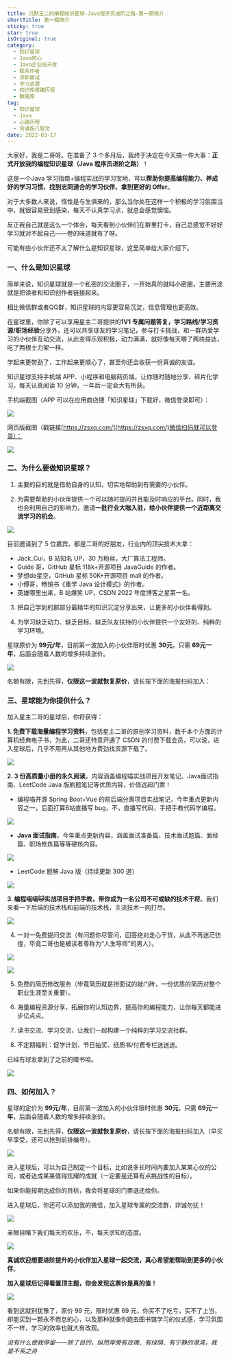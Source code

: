 ```yaml
---
title: 沉默王二的编程知识星球-Java程序员进阶之路-第一期简介
shortTitle: 第一期简介
sticky: true
star: true
isOriginal: true
category:
  - 知识星球
  - Java核心
  - Java企业级开发
  - 联系作者
  - 求职面试
  - 学习资源
  - 知识库搭建历程
  - 数据库
tag:
  - 知识星球
  - Java
  - 心路历程
  - 背诵版八股文
date: 2022-03-17
---
```



大家好，我是二哥呀。在准备了 3 个多月后，我终于决定在今天搞一件大事：**正式开放我的编程知识星球（Java 程序员进阶之路）**！

这是一个Java 学习指南+编程实战的学习宝地，可以**帮助你提高编程能力、养成好的学习习惯、找到志同道合的学习伙伴、拿到更好的 Offer**。

对于大多数人来说，惰性是与生俱来的，那么当你处在这样一个积极的学习氛围当中，就很容易受到感染，每天不认真学习点，就总会感觉懊恼。

反正我自己就是这么一个体会，每天看到小伙伴们在群里打卡，自己总感觉不好好学习就对不起自己——卷的味道就有了呀。

可能有些小伙伴还不太了解什么是知识星球，这里简单给大家介绍下。

### 一、什么是知识星球

简单来说，知识星球就是一个私密的交流圈子，一开始真的就叫小密圈，主要用途就是把读者和知识创作者链接起来。

相比微信群或者QQ群，知识星球的内容更容易沉淀，信息管理也更高效。

在星球里，你除了可以享用星主二哥提供的**1V1 专属问题答复，学习路线/学习资源/职场经验**分享外，还可以共享球友的学习笔记，参与打卡挑战，和一群热爱学习的小伙伴互动交流，从此变得乐观积极，动力满满，就好像每天嚼了两块益达，吃了两根士力架一样。

学起来更带劲了，工作起来更顺心了，甚至你还会收获一份真诚的友谊。

知识星球支持手机端 APP、小程序和电脑网页端，让你随时随地分享、碎片化学习，每天认真阅读 10 分钟，一年后一定会大有所获。

手机端截图（APP 可以在应用商店搜「知识星球」下载好，微信登录即可）：

![](http://cdn.tobebetterjavaer.com/tobebetterjavaer/images/zhishixingqiu/readme-12.png)


网页版截图（戳链接[https://zsxq.com/](https://zsxq.com/)微信扫码就可以登录）：

![](http://cdn.tobebetterjavaer.com/tobebetterjavaer/images/zhishixingqiu/readme-13.png)


### 二、为什么要做知识星球？

1. 主要的目的就是借助自身的认知，切实地帮助到有需要的小伙伴。

2. 为需要帮助的小伙伴提供一个可以随时提问并且能及时响应的平台。同时，我也会利用自己的影响力，邀请**一批行业大咖入驻，给小伙伴提供一个近距离交流学习的机会**。


![](http://cdn.tobebetterjavaer.com/tobebetterjavaer/images/zhishixingqiu/readme-14.jpeg)


目前邀请到了 5 位嘉宾，都是二哥的好朋友，行业内的顶尖技术大拿：

- Jack_Cui，B 站知名 UP，30 万粉丝，大厂算法工程师。
- Guide 哥，GitHub 星标 118k+开源项目 JavaGuide 的作者。
- 梦想de星空，GitHub 星标 50K+开源项目 mall 的作者。
- 小傅哥，畅销书《重学 Java 设计模式》的作者。
- 英雄哪里出来，B 站爆笑 UP，CSDN 2022 年度博客之星第一名。

3. 把自己学到的那部分最精华的知识沉淀分享出来，让更多的小伙伴看得到。

4. 为学习缺乏动力、缺乏目标、缺乏队友扶持的小伙伴提供一个友好的、纯粹的学习环境。

星球原价为 **99元/年**，目前第一波加入的小伙伴限时优惠 **30元**，只需 **69元一年**，后面会随着人数的增多持续涨价。

![](http://cdn.tobebetterjavaer.com/tobebetterjavaer/images/zhishixingqiu/readme-11.png)


名额有限，先到先得，**仅限这一波就恢复原价**，请长按下面的海报扫码加入：

### 三、星球能为你提供什么？

加入星主二哥的星球后，你将获得：

**1. 免费下载海量编程学习资料**，包括星主二哥的原创学习资料，数千本个方面的计算机经典电子书，为此，二哥还特意开通了 CSDN 的付费下载会员，可以说，进入星球后，几乎不用再从其他地方费劲找资源下载了。

![](http://cdn.tobebetterjavaer.com/tobebetterjavaer/images/zhishixingqiu/readme-15.png)


**2. 3 份高质量小册的永久阅读**，内容涵盖编程喵实战项目开发笔记、Java面试指南、LeetCode Java 版刷题笔记等优质内容，价值远超门票！

- 编程喵开源 Spring Boot+Vue 的前后端分离项目实战笔记，今年重点更新内容之一，后面打算B站直播写 bug，不，直播写代码，手把手教代码学编程。

![](http://cdn.tobebetterjavaer.com/tobebetterjavaer/images/zhishixingqiu/readme-16.png)


- **Java 面试指南**，今年重点更新内容，涵盖面试准备篇、技术面试题篇、面经篇、职场修炼篇等等硬核内容。


![](http://cdn.tobebetterjavaer.com/tobebetterjavaer/images/zhishixingqiu/readme-17.png)


- LeetCode 题解 Java 版（持续更新 300 道）


![](http://cdn.tobebetterjavaer.com/tobebetterjavaer/images/zhishixingqiu/readme-18.png)


**3. 编程喵喵🐱实战项目手把手教，带你成为一名公司不可或缺的技术干将**。我们来看一下后端的技术栈和前端的技术栈，主流技术一网打尽。


![](http://cdn.tobebetterjavaer.com/tobebetterjavaer/images/zhishixingqiu/readme-19.png)


4. 一对一免费提问交流（有问题你尽管问，回答绝对走心干货，从此不再迷茫彷徨，毕竟二哥也是被读者尊称为“人生导师”的男人）。

![](http://cdn.tobebetterjavaer.com/tobebetterjavaer/images/zhishixingqiu/readme-20.png)

![](http://cdn.tobebetterjavaer.com/tobebetterjavaer/images/zhishixingqiu/readme-21.png)



5. 免费的简历修改服务（毕竟简历就是捞面试的敲门砖，一份优质的简历对整个职业生涯至关重要）。

6. 海量编程资源分享，拓展你的认知边界，提高你的编程能力，让你每天都能进步亿点点。

7. 读书交流、学习交流，让我们一起构建一个纯粹的学习交流社群。

8. 不定期福利：促学计划、节日抽奖、纸质书/付费专栏送送送。

已经有球友拿到了之前的赠书哈。

![](http://cdn.tobebetterjavaer.com/tobebetterjavaer/images/zhishixingqiu/readme-22.png)


### 四、如何加入？

星球的定价为 **99元/年**，目前第一波加入的小伙伴限时优惠 **30元**，只需 **69元一年**，后面会随着人数的增多持续涨价。

名额有限，先到先得，**仅限这一波就恢复原价**，请长按下面的海报扫码加入（早买早享受，还可以抢到前排编号）。

![](http://cdn.tobebetterjavaer.com/tobebetterjavaer/images/zhishixingqiu/readme-11.png)

进入星球后，可以为自己制定一个目标，比如说多长时间内要加入某某心仪的公司，或者达成某某值得炫耀的成就（一定要是还算有点挑战性的目标）。

如果你能按期达成你的目标，我会将星球的门票退还给你。

进入星球后，你还可以添加我的微信，加入星球专属的交流群，非诚勿扰！

![](http://cdn.tobebetterjavaer.com/tobebetterjavaer/images/zhishixingqiu/readme-25.png)

亲眼目睹下我们每天的欢乐，不，每天求知的态度。

![](http://cdn.tobebetterjavaer.com/tobebetterjavaer/images/zhishixingqiu/readme-23.png)


**真诚欢迎想要进阶提升的小伙伴加入星球一起交流，真心希望能帮助到更多的小伙伴**。

**加入星球后记得看置顶主题，你会发现这票价是真的值！**




![](http://cdn.tobebetterjavaer.com/tobebetterjavaer/images/zhishixingqiu/readme-24.png)


看到这就别犹豫了，原价 99 元，限时优惠 69 元，你买不了吃亏，买不了上当，却能买到一颗永不倦怠的心，以及那种就像你跑去图书馆学习的仪式感，学习氛围不一样，学习的效率也就大有改观。

*没有什么使我停留——除了目的，纵然岸旁有玫瑰、有绿荫、有宁静的港湾，我是不系之舟*

